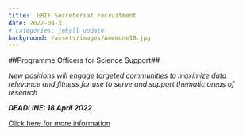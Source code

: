 ```yaml
---
title:  GBIF Secreteriat recruitment
date: 2022-04-3
# categories: jekyll update
background: /assets/images/Anemone1B.jpg
---
```


##Programme Officers for Science Support##

*New positions will engage targeted communities to maximize data relevance and fitness for use to serve and support thematic areas of research*

***DEADLINE: 18 April 2022***

[Click here for more information](https://www.gbif.org/news/43O2JkDh0aunuij4LBZ90b/gbif-secretariat-is-recruiting-two-programme-officers-for-science-support)
